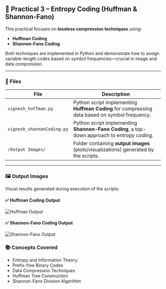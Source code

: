 

## 📁 Practical 3 – Entropy Coding (Huffman & Shannon-Fano)

This practical focuses on **lossless compression techniques** using:

* **Huffman Coding**
* **Shannon-Fano Coding**

Both techniques are implemented in Python and demonstrate how to assign variable-length codes based on symbol frequencies—crucial in image and data compression.

---

### 📄 Files

| File                       | Description                                                                                   |
| -------------------------- | --------------------------------------------------------------------------------------------- |
| `vignesh_huffman.py`       | Python script implementing **Huffman Coding** for compressing data based on symbol frequency. |
| `vignesh_shannonCoding.py` | Python script implementing **Shannon-Fano Coding**, a top-down approach to entropy coding.    |
| `/Output Images/`          | Folder containing **output images** (plots/visualizations) generated by the scripts.          |

---

### 🖼️ Output Images

Visual results generated during execution of the scripts:

#### ✅ Huffman Coding Output

![Huffman Output](Output%20Images/huffman_output.png)

#### ✅ Shannon-Fano Coding Output

![Shannon-Fano Output](Output%20Images/shannon_output.png)



### 📚 Concepts Covered

* Entropy and Information Theory
* Prefix-free Binary Codes
* Data Compression Techniques
* Huffman Tree Construction
* Shannon-Fano Division Algorithm


